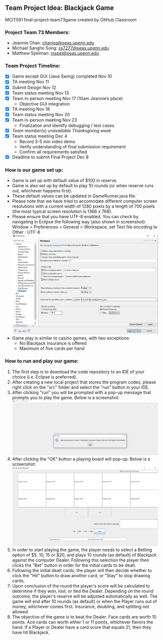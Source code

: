 ## Team Project Idea: Blackjack Game
MCIT591 final-project-team73game created by GitHub Classroom

### Project Team 73 Members:
- Jeannie Chan: <chanjea@seas.upenn.edu>
- Michael Sangho Song: <ss7277@seas.upenn.edu>
- Matthew Spelman: <mspel@seas.upenn.edu>

### Team Project Timeline:
- [X] Game except GUI (Java Swing) completed Nov 10
- [X] TA meeting Nov 11
- [X] Submit Design Nov 12
- [X] Team status meeting Nov 13
- [X] Team in-person meeting Nov 17 (10am Jeannie’s place)
  * Objective GUI integration
- [X] TA meeting Nov 18
- [X] Team status meeting Nov 20
- [X] Team in-person meeting Nov 23 
  * Finalization and identify debugging / test cases
- [X] *Team member(s) unavailable Thanksgiving week*
- [X] Team status meeting Dec 4
  * Record 3-5 min video demo
  * Verify understanding of final submission requirement
  * Confirm all requirements satisfied
- [X] Deadline to submit Final Project Dec 8

### How is our game set up:
- Game is set up with default value of $100 in reserve. 
- Game is also set up by default to play 10 rounds (or when reserve runs out, whichever happens first).
- These default values can be updated in GameRunner.java file.
- Please note that we have tried to accomodate different computer screen resolutions with a current width of 1280 pixels by a length of 700 pixels (the most typical screen resolution is 1366 x 768).
- Please ensure that you have UTF-8 enabled. You can check by navigating in Eclipse the following way (also shown in screenshot): Window > Preferences > General > Workspace, set Text file encoding to Other : UTF-8
![](UTF-8_Support_Screenshot.png)
- Game play is similar to casino games, with two exceptions:
  * No Blackjack insurance is offered
  * Maximum of five cards per hand

### How to run and play our game:

1. The first step is to download the code repository to an IDE of your choice (i.e. Eclipse is preferred).
2. After creating a new local project that stores the program codes, please right click on the "src" folder and select the "run" button in your IDE.
3. After clicking "run" you will be prompted with a pop-up message that prompts you to play the game. Below is a screenshot:
![](welcomeScreen.png)
4. After clicking the "OK" button a playing board will pop-up. Below is a screenshot:
![](InitialBoardScreen.png)
5. In order to start playing the game, the player needs to select a Betting option of $5, 10, 15 or $20, and plays 10 rounds (as default) of Blackjack against the computer Dealer. Following this selection the player then clicks the "Bet" button in order for the initial cards to be dealt. 
6. Following the initial dealt cards, the player will then decide whether to click the "Hit" button to draw another card, or "Stay" to stop drawing cards.
7. Upon conclusion of the round the player's score will be calculated to determine if they won, lost, or tied the Dealer. Depending on the round outcome, the player's reserve will be adjusted automatically as well. The game will end after 10 rounds (as default) or when the Player runs out of money, whichever comes first. Insurance, doubling, and splitting not allowed.
8. The objective of the game is to beat the Dealer. Face cards are worth 10 points. Ace cards can worth either 1 or 11 points, whichever flavors the hand. If a Player or Dealer have a card score that equals 21, then they have hit Blackjack.
